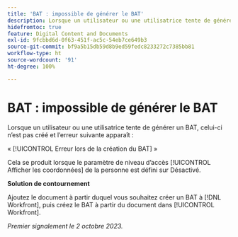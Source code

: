 ```yaml
---
title: 'BAT : impossible de générer le BAT'
description: Lorsque un utilisateur ou une utilisatrice tente de générer un BAT, celui-ci n’est pas créé et une erreur s’affiche.
hidefromtoc: true
feature: Digital Content and Documents
exl-id: 9fcbbd6d-0f63-451f-ac5c-54eb7ce649b3
source-git-commit: bf9a5b15db59d8b9ed59fedc8233272c7385bb81
workflow-type: ht
source-wordcount: '91'
ht-degree: 100%

---
```


# BAT : impossible de générer le BAT

Lorsque un utilisateur ou une utilisatrice tente de générer un BAT, celui-ci n’est pas créé et l’erreur suivante apparaît :

« [!UICONTROL Erreur lors de la création du BAT] »

Cela se produit lorsque le paramètre de niveau d’accès [!UICONTROL Afficher les coordonnées] de la personne est défini sur Désactivé.

**Solution de contournement**

Ajoutez le document à partir duquel vous souhaitez créer un BAT à [!DNL Workfront], puis créez le BAT à partir du document dans [!UICONTROL Workfront].

_Premier signalement le 2 octobre 2023._
